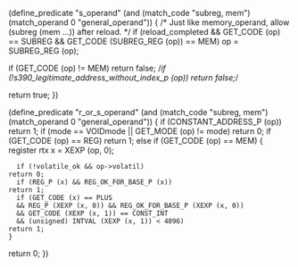 
(define_predicate "s_operand"
  (and (match_code "subreg, mem")
       (match_operand 0 "general_operand"))
{
  /* Just like memory_operand, allow (subreg (mem ...))
     after reload.  */
  if (reload_completed
      && GET_CODE (op) == SUBREG
      && GET_CODE (SUBREG_REG (op)) == MEM)
    op = SUBREG_REG (op);

  if (GET_CODE (op) != MEM)
    return false;
  /*if (!s390_legitimate_address_without_index_p (op))
    return false;*/

  return true;
})


(define_predicate "r_or_s_operand"
  (and (match_code "subreg, mem")
       (match_operand 0 "general_operand"))
{
  if (CONSTANT_ADDRESS_P (op))
    return 1;
  if (mode == VOIDmode || GET_MODE (op) != mode)
    return 0;
  if (GET_CODE (op) == REG)
    return 1;
  else if (GET_CODE (op) == MEM)
    {
      register rtx x = XEXP (op, 0);

      if (!volatile_ok && op->volatil)
	return 0;
      if (REG_P (x) && REG_OK_FOR_BASE_P (x))
	return 1;
      if (GET_CODE (x) == PLUS
	  && REG_P (XEXP (x, 0)) && REG_OK_FOR_BASE_P (XEXP (x, 0))
	  && GET_CODE (XEXP (x, 1)) == CONST_INT
	  && (unsigned) INTVAL (XEXP (x, 1)) < 4096)
	return 1;
    }
  return 0;
})
